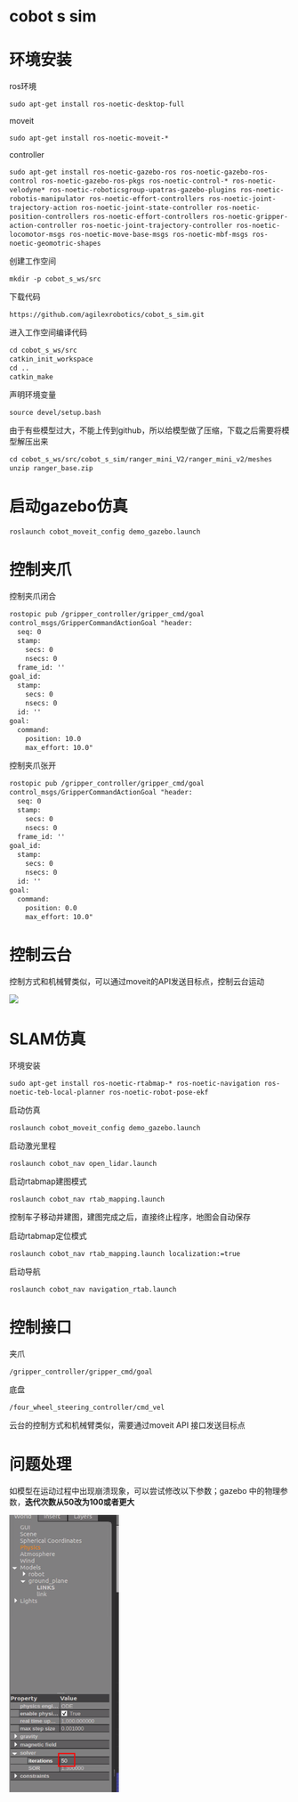 # cobot s sim 	

# 环境安装

ros环境

```
sudo apt-get install ros-noetic-desktop-full 
```

moveit 

```
sudo apt-get install ros-noetic-moveit-*
```

controller

```
sudo apt-get install ros-noetic-gazebo-ros ros-noetic-gazebo-ros-control ros-noetic-gazebo-ros-pkgs ros-noetic-control-* ros-noetic-velodyne* ros-noetic-roboticsgroup-upatras-gazebo-plugins ros-noetic-robotis-manipulator ros-noetic-effort-controllers ros-noetic-joint-trajectory-action ros-noetic-joint-state-controller ros-noetic-position-controllers ros-noetic-effort-controllers ros-noetic-gripper-action-controller ros-noetic-joint-trajectory-controller ros-noetic-locomotor-msgs ros-noetic-move-base-msgs ros-noetic-mbf-msgs ros-noetic-geomotric-shapes
```

创建工作空间

```
mkdir -p cobot_s_ws/src
```

下载代码

```
https://github.com/agilexrobotics/cobot_s_sim.git
```

进入工作空间编译代码

```
cd cobot_s_ws/src
catkin_init_workspace 
cd ..
catkin_make
```

声明环境变量

```
source devel/setup.bash
```

由于有些模型过大，不能上传到github，所以给模型做了压缩，下载之后需要将模型解压出来

```
cd cobot_s_ws/src/cobot_s_sim/ranger_mini_V2/ranger_mini_v2/meshes
unzip ranger_base.zip
```

# 启动gazebo仿真

```
roslaunch cobot_moveit_config demo_gazebo.launch
```

# 控制夹爪

控制夹爪闭合

```
rostopic pub /gripper_controller/gripper_cmd/goal control_msgs/GripperCommandActionGoal "header:
  seq: 0
  stamp:
    secs: 0
    nsecs: 0
  frame_id: ''
goal_id:
  stamp:
    secs: 0
    nsecs: 0
  id: ''
goal:
  command:
    position: 10.0
    max_effort: 10.0" 

```

控制夹爪张开

```
rostopic pub /gripper_controller/gripper_cmd/goal control_msgs/GripperCommandActionGoal "header:
  seq: 0
  stamp:
    secs: 0
    nsecs: 0
  frame_id: ''
goal_id:
  stamp:
    secs: 0
    nsecs: 0
  id: ''
goal:
  command:
    position: 0.0
    max_effort: 10.0" 
```

# 控制云台

控制方式和机械臂类似，可以通过moveit的API发送目标点，控制云台运动

![](./img/pan_titl-2024-05-16_17.28.48.gif)

# SLAM仿真

环境安装

```
sudo apt-get install ros-noetic-rtabmap-* ros-noetic-navigation ros-noetic-teb-local-planner ros-noetic-robot-pose-ekf 
```

启动仿真

```
roslaunch cobot_moveit_config demo_gazebo.launch
```

启动激光里程

```
roslaunch cobot_nav open_lidar.launch 
```

启动rtabmap建图模式

```
roslaunch cobot_nav rtab_mapping.launch
```

控制车子移动并建图，建图完成之后，直接终止程序，地图会自动保存

启动rtabmap定位模式

```
roslaunch cobot_nav rtab_mapping.launch localization:=true
```

启动导航

```
roslaunch cobot_nav navigation_rtab.launch 
```

# 控制接口

夹爪

```
/gripper_controller/gripper_cmd/goal
```

底盘

```
/four_wheel_steering_controller/cmd_vel
```

云台的控制方式和机械臂类似，需要通过moveit API 接口发送目标点



# 问题处理

如模型在运动过程中出现崩溃现象，可以尝试修改以下参数；gazebo 中的物理参数，**迭代次数从50改为100或者更大**

![](img/D33C9474-6A29-4691-8E64-565D9B2B9F46.png)
